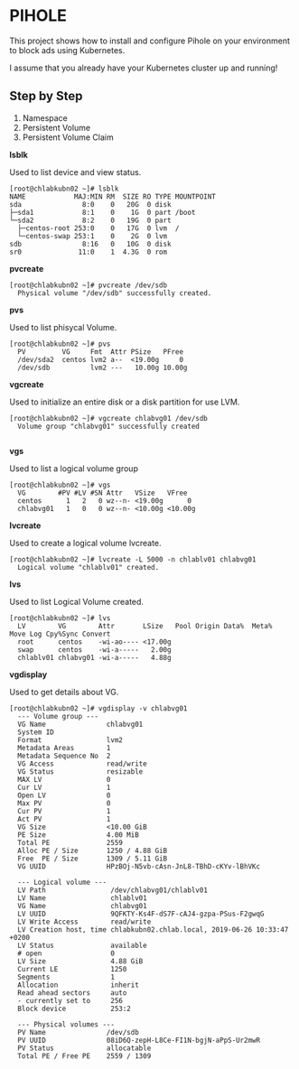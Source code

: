 # PIHOLE

This project shows how to install and configure Pihole on your environment to block ads using Kubernetes.

I assume that you already have your Kubernetes cluster up and running!

## Step by Step

1. Namespace
2. Persistent Volume
3. Persistent Volume Claim

**lsblk**

Used to list device and view status.

```
[root@chlabkubn02 ~]# lsblk
NAME            MAJ:MIN RM  SIZE RO TYPE MOUNTPOINT
sda               8:0    0   20G  0 disk
├─sda1            8:1    0    1G  0 part /boot
└─sda2            8:2    0   19G  0 part
  ├─centos-root 253:0    0   17G  0 lvm  /
  └─centos-swap 253:1    0    2G  0 lvm
sdb               8:16   0   10G  0 disk
sr0              11:0    1  4.3G  0 rom
```

**pvcreate**
```    
[root@chlabkubn02 ~]# pvcreate /dev/sdb
  Physical volume "/dev/sdb" successfully created.
```

**pvs**

Used to list phisycal Volume.

```
[root@chlabkubn02 ~]# pvs
  PV         VG     Fmt  Attr PSize   PFree
  /dev/sda2  centos lvm2 a--  <19.00g     0
  /dev/sdb          lvm2 ---   10.00g 10.00g
```

**vgcreate**

Used to initialize an entire disk or a disk partition for use LVM.

```
[root@chlabkubn02 ~]# vgcreate chlabvg01 /dev/sdb
  Volume group "chlabvg01" successfully created
  
```
**vgs** 

Used to list a logical volume group

```
[root@chlabkubn02 ~]# vgs
  VG        #PV #LV #SN Attr   VSize   VFree
  centos      1   2   0 wz--n- <19.00g      0
  chlabvg01   1   0   0 wz--n- <10.00g <10.00g
```

**lvcreate** 

Used to create a logical volume lvcreate.

```
[root@chlabkubn02 ~]# lvcreate -L 5000 -n chlablv01 chlabvg01
  Logical volume "chlablv01" created.
```

**lvs**

Used to list Logical Volume created.

```
[root@chlabkubn02 ~]# lvs
  LV        VG        Attr       LSize   Pool Origin Data%  Meta%  Move Log Cpy%Sync Convert
  root      centos    -wi-ao---- <17.00g
  swap      centos    -wi-a-----   2.00g
  chlablv01 chlabvg01 -wi-a-----   4.88g
```

**vgdisplay**

 Used to get details about VG.

```
[root@chlabkubn02 ~]# vgdisplay -v chlabvg01
  --- Volume group ---
  VG Name               chlabvg01
  System ID
  Format                lvm2
  Metadata Areas        1
  Metadata Sequence No  2
  VG Access             read/write
  VG Status             resizable
  MAX LV                0
  Cur LV                1
  Open LV               0
  Max PV                0
  Cur PV                1
  Act PV                1
  VG Size               <10.00 GiB
  PE Size               4.00 MiB
  Total PE              2559
  Alloc PE / Size       1250 / 4.88 GiB
  Free  PE / Size       1309 / 5.11 GiB
  VG UUID               HPzBOj-N5vb-cAsn-JnL8-TBhD-cKYv-lBhVKc

  --- Logical volume ---
  LV Path                /dev/chlabvg01/chlablv01
  LV Name                chlablv01
  VG Name                chlabvg01
  LV UUID                9QFKTY-Ks4F-dS7F-cAJ4-gzpa-PSus-F2gwqG
  LV Write Access        read/write
  LV Creation host, time chlabkubn02.chlab.local, 2019-06-26 10:33:47 +0200
  LV Status              available
  # open                 0
  LV Size                4.88 GiB
  Current LE             1250
  Segments               1
  Allocation             inherit
  Read ahead sectors     auto
  - currently set to     256
  Block device           253:2

  --- Physical volumes ---
  PV Name               /dev/sdb
  PV UUID               08iD6Q-zepH-L8Ce-FI1N-bgjN-aPpS-Ur2mwR
  PV Status             allocatable
  Total PE / Free PE    2559 / 1309
